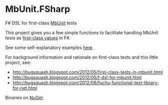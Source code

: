 MbUnit.FSharp
=============

F# DSL for first-class [MbUnit](http://www.gallio.org/) tests

This project gives you a few simple functions to facilitate handling MbUnit tests as [first-class values](http://en.wikipedia.org/wiki/First-class_citizen) in F#.

See some self-explanatory examples [here](https://github.com/mausch/MbUnit.FSharp/blob/master/MbUnit.FSharp.Sample/Tests.fs).

For background information and rationale on first-class tests and this little project, see:

 * http://bugsquash.blogspot.com/2012/05/first-class-tests-in-mbunit.html
 * http://bugsquash.blogspot.com/2012/05/f-dsl-for-mbunit.html
 * http://bugsquash.blogspot.com/2012/06/fuchu-functional-test-library-for-net.html

Binaries on [NuGet](http://nuget.org/packages/MbUnit.FSharp/).
